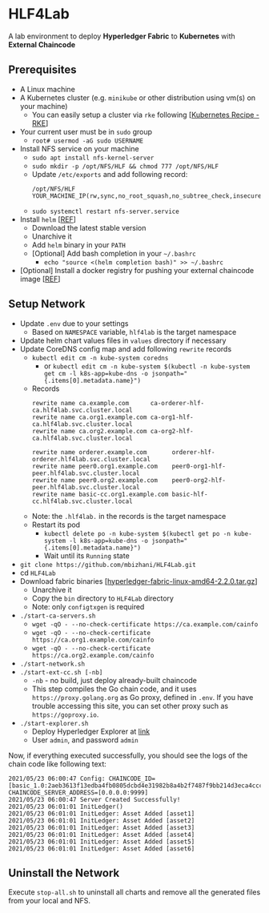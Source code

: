 # HLF4Lab
A lab environment to deploy **Hyperledger Fabric** to **Kubernetes** with **External Chaincode**

## Prerequisites
- A Linux machine
- A Kubernetes cluster (e.g. `minikube` or other distribution using vm(s) on your machine)
  - You can easily setup a cluster via `rke` following [[Kubernetes Recipe - RKE](https://www.devocative.org/article/tech/k8s-rke)]
- Your current user must be in `sudo` group
  - `root# usermod -aG sudo USERNAME`
- Install NFS service on your machine
  - `sudo apt install nfs-kernel-server`
  - `sudo mkdir -p /opt/NFS/HLF && chmod 777 /opt/NFS/HLF`
  - Update `/etc/exports` and add following record:
    ```text
    /opt/NFS/HLF   YOUR_MACHINE_IP(rw,sync,no_root_squash,no_subtree_check,insecure)
    ``` 
  - `sudo systemctl restart nfs-server.service`
- Install `helm` [[REF](https://helm.sh/docs/intro/install/)]
  - Download the latest stable version
  - Unarchive it
  - Add `helm` binary in your `PATH`
  - [Optional] Add bash completion in your `~/.bashrc`
    - `echo "source <(helm completion bash)" >> ~/.bashrc`
- [Optional] Install a docker registry for pushing your external chaincode image [[REF](https://docs.docker.com/registry/)]

## Setup Network
- Update `.env` due to your settings
  - Based on `NAMESPACE` variable, `hlf4lab` is the target namespace
- Update helm chart values files in `values` directory if necessary
- Update CoreDNS config map and add following `rewrite` records
  - `kubectl edit cm -n kube-system coredns`
    - or `kubectl edit cm -n kube-system $(kubectl -n kube-system get cm -l k8s-app=kube-dns -o jsonpath="{.items[0].metadata.name}")`
  - Records
    ```text
    rewrite name ca.example.com      ca-orderer-hlf-ca.hlf4lab.svc.cluster.local
    rewrite name ca.org1.example.com ca-org1-hlf-ca.hlf4lab.svc.cluster.local
    rewrite name ca.org2.example.com ca-org2-hlf-ca.hlf4lab.svc.cluster.local

    rewrite name orderer.example.com       orderer-hlf-orderer.hlf4lab.svc.cluster.local
    rewrite name peer0.org1.example.com    peer0-org1-hlf-peer.hlf4lab.svc.cluster.local
    rewrite name peer0.org2.example.com    peer0-org2-hlf-peer.hlf4lab.svc.cluster.local
    rewrite name basic-cc.org1.example.com basic-hlf-cc.hlf4lab.svc.cluster.local
    ```
   - Note: the `.hlf4lab.` in the records is the target namespace 
   - Restart its pod
     - `kubectl delete po -n kube-system $(kubectl get po -n kube-system -l k8s-app=kube-dns -o jsonpath="{.items[0].metadata.name}")`
     - Wait until its `Running` state 
- `git clone https://github.com/mbizhani/HLF4Lab.git`
- cd `HLF4Lab`
- Download fabric binaries [[hyperledger-fabric-linux-amd64-2.2.0.tar.gz](https://github.com/hyperledger/fabric/releases/download/v2.2.0/hyperledger-fabric-linux-amd64-2.2.0.tar.gz)]
  - Unarchive it
  - Copy the `bin` directory to `HLF4Lab` directory
  - Note: only `configtxgen` is required
- `./start-ca-servers.sh`
  - `wget -qO - --no-check-certificate https://ca.example.com/cainfo`
  - `wget -qO - --no-check-certificate https://ca.org1.example.com/cainfo`
  - `wget -qO - --no-check-certificate https://ca.org2.example.com/cainfo`
- `./start-network.sh`
- `./start-ext-cc.sh [-nb]`
  - `-nb` - no build, just deploy already-built chaincode
  - This step compiles the Go chain code, and it uses `https://proxy.golang.org` as Go proxy, defined in `.env`. If you
    have trouble accessing this site, you can set other proxy such as `https://goproxy.io`.
- `./start-explorer.sh`
  - Deploy Hyperledger Explorer at [link](http://explorer.example.com)
  - User `admin`, and password `admin`

Now, if everything executed successfully, you should see the logs of the chain code like following text:
```text
2021/05/23 06:00:47 Config: CHAINCODE_ID=[basic_1.0:2aeb3613f13edba4fb0805dcbd4e31982b8a4b2f7487f9bb214d3eca4ccc4819] CHAINCODE_SERVER_ADDRESS=[0.0.0.0:9999]
2021/05/23 06:00:47 Server Created Successfully!
2021/05/23 06:01:01 InitLedger()
2021/05/23 06:01:01 InitLedger: Asset Added [asset1]
2021/05/23 06:01:01 InitLedger: Asset Added [asset2]
2021/05/23 06:01:01 InitLedger: Asset Added [asset3]
2021/05/23 06:01:01 InitLedger: Asset Added [asset4]
2021/05/23 06:01:01 InitLedger: Asset Added [asset5]
2021/05/23 06:01:01 InitLedger: Asset Added [asset6]
```

## Uninstall the Network
Execute `stop-all.sh` to uninstall all charts and remove all the generated files from your local and NFS.